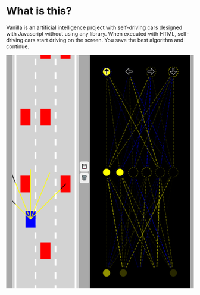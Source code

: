# What is this?
Vanilla is an artificial intelligence project with self-driving cars designed with Javascript without using any library. When executed with HTML, self-driving cars start driving on the screen. You save the best algorithm and continue.

![](https://raw.githubusercontent.com/yavuzyall/self-driving-car-no-libraries/main/self_driving.png)
